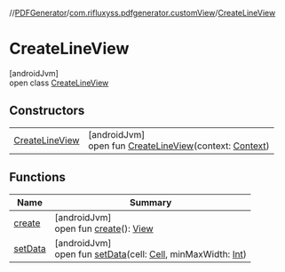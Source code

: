 //[PDFGenerator](../../../index.md)/[com.rifluxyss.pdfgenerator.customView](../index.md)/[CreateLineView](index.md)

# CreateLineView

[androidJvm]\
open class [CreateLineView](index.md)

## Constructors

| | |
|---|---|
| [CreateLineView](-create-line-view.md) | [androidJvm]<br>open fun [CreateLineView](-create-line-view.md)(context: [Context](https://developer.android.com/reference/kotlin/android/content/Context.html)) |

## Functions

| Name | Summary |
|---|---|
| [create](create.md) | [androidJvm]<br>open fun [create](create.md)(): [View](https://developer.android.com/reference/kotlin/android/view/View.html) |
| [setData](set-data.md) | [androidJvm]<br>open fun [setData](set-data.md)(cell: [Cell](../../com.rifluxyss.pdfgenerator.structure/-cell/index.md), minMaxWidth: [Int](https://kotlinlang.org/api/latest/jvm/stdlib/kotlin/-int/index.html)) |
